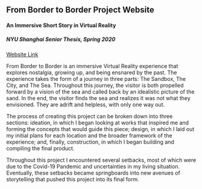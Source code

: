 ## From Border to Border Project Website
#### An Immersive Short Story in Virtual Reality
##### NYU Shanghai Senior Thesis, Spring 2020
[Website Link](https://saraaahh63.github.io/From-Border-to-Border/)

From Border to Border is an immersive Virtual Reality experience that explores nostalgia, growing up, and being ensnared by the past. The experience takes the form of a journey in three parts: The Sandbox, The City, and The Sea. Throughout this journey, the visitor is both propelled forward by a vision of the sea and called back by an idealistic picture of the sand. In the end, the visitor finds the sea and realizes it was not what they envisioned. They are adrift and helpless, with only one way out.

The process of creating this project can be broken down into three sections: ideation, in which I began looking at works that inspired me and forming the concepts that would guide this piece; design, in which I laid out my initial plans for each location and the broader framework of the experience; and, finally, construction, in which I began building and compiling the final product.

Throughout this project I encountered several setbacks, most of which were due to the Covid-19 Pandemic and uncertainties in my living situation. Eventually, these setbacks became springboards into new avenues of storytelling that pushed this project into its final form. 
